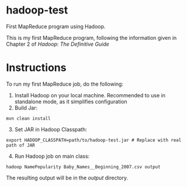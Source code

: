 # hadoop-test
First MapReduce program using Hadoop.

This is my first MapReduce program, following the information given in Chapter 2 of *Hadoop: The Definitive Guide*

# Instructions
To run my first MapReduce job, do the following:
1. Install Hadoop on your local machine. Recommended to use in standalone mode, as it simplifies configuration
2. Build Jar:
```
mvn clean install
```
3. Set JAR in Hadoop Classpath:
```
export HADOOP_CLASSPATH=path/to/hadoop-test.jar # Replace with real path of JAR
```
4. Run Hadoop job on main class:
```
hadoop NamePopularity Baby_Names__Beginning_2007.csv output
```

The resulting output will be in the *output* directory.
